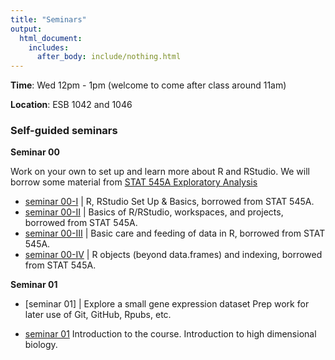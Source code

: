 ```yaml
---
title: "Seminars"
output:
  html_document:
    includes:
      after_body: include/nothing.html
---
```


**Time**: Wed 12pm - 1pm (welcome to come after class around 11am)

**Location**: ESB 1042 and 1046

### Self-guided seminars

**Seminar 00**

Work on your own to set up and learn more about R and RStudio. We will borrow some material from [STAT 545A Exploratory Analysis]('https://stat545-ubc.github.io/topics.html')

  * [seminar 00-I]('http://www.stat.ubc.ca/~jenny/STAT545A/block00_setup.html') | R, RStudio Set Up & Basics, borrowed from STAT 545A.
  * [seminar 00-II]('http://www.stat.ubc.ca/~jenny/STAT545A/block01_basicsWorkspaceWorkingDirProject.html') | Basics of R/RStudio, workspaces, and projects, borrowed from STAT 545A.
  * [seminar 00-III]('http://www.stat.ubc.ca/~jenny/STAT545A/block02_careFeedingData.html') | Basic care and feeding of data in R, borrowed from STAT 545A.
  * [seminar 00-IV]('http://www.stat.ubc.ca/~jenny/STAT545A/block03_basicObjects.html') | R objects (beyond data.frames) and indexing, borrowed from STAT 545A.

**Seminar 01**

  * [seminar 01] | Explore a small gene expression dataset
Prep work for later use of Git, GitHub, Rpubs, etc.

  * [seminar 01](lect01_course-intro.pdf) Introduction to the course. Introduction to high dimensional biology.
